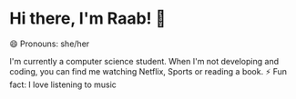 ### <h1> Hi there, I'm Raab! 👋 </h1>
😄 Pronouns: she/her

I'm currently a computer science student. When I'm not developing and coding, you can find me watching Netflix, Sports or reading a book.
⚡ Fun fact: I love listening to music
